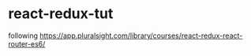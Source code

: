# react-redux-tut
following https://app.pluralsight.com/library/courses/react-redux-react-router-es6/

